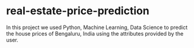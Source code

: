 # real-estate-price-prediction
In this project we used Python, Machine Learning, Data Science to predict the house prices of Bengaluru, India using the attributes provided by the user. 
